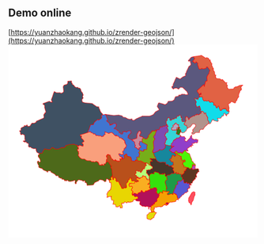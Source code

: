## Demo online  
[https://yuanzhaokang.github.io/zrender-geojson/](https://yuanzhaokang.github.io/zrender-geojson/)  
!["china"](./images/china.png)
